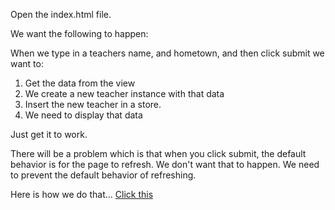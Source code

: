 Open the index.html file.

We want the following to happen:

When we type in a teachers name, and hometown, and then click submit we want to:
  1. Get the data from the view
  2. We create a new teacher instance with that data
  3. Insert the new teacher in a store.
  4. We need to display that data

Just get it to work.  

There will be a problem which is that when you click submit, the default behavior is for the page to refresh.  We don't want that to happen.  We need to prevent the default behavior of refreshing.

Here is how we do that...
[Click this](https://api.jquery.com/event.preventdefault/)
